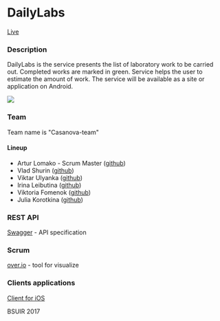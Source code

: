 # DailyLabs
[Live](http://dailylabs.herokuapp.com/)
### Description
DailyLabs is the service presents the list of laboratory work to be carried out. Completed works are marked in green. Service helps the user to estimate the amount of work. 
The service will be available as a site or application on Android.

![](http://res.cloudinary.com/https-radiant-fjord-73111-herokuapp-com/image/upload/c_scale,w_1000/v1486332491/transform_ysygx8.jpg) 
### Team
Team name is "Casanova-team"
#### Lineup
* Artur Lomako - Scrum Master ([github](https://github.com/artifaqiq)) 
* Vlad Shurin ([github](https://github.com/VladShurin)) 
* Viktar Ulyanka  ([github](https://github.com/Aseedr)) 
* Irina Leibutina ([github](https://github.com/IrinaLeibutina)) 
* Viktoria Fomenok ([github](https://github.com/viktoria-fomenok)) 
* Julia Korotkina ([github](https://github.com/julia-korotkina)) 

### REST API
[Swagger](https://app.swaggerhub.com/api/artifaqiq/DailyLabs/1.0.1) - API specification

### Scrum
[over.io](https://overv.io/artifaqiq/DailyLabs) - tool for visualize

### Clients applications
[Client for iOS](https://github.com/mrkulik/DailyLabs)

BSUIR 2017

